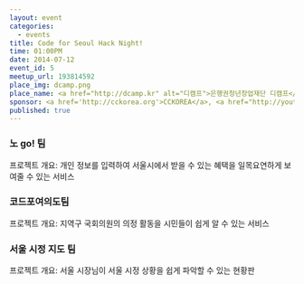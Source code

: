 ```yaml
---
layout: event
categories:
  - events
title: Code for Seoul Hack Night!
time: 01:00PM
date: 2014-07-12
event_id: 5
meetup_url: 193814592
place_img: dcamp.png
place_name: <a href="http://dcamp.kr" alt="디캠프">은행권청년창업재단 디캠프</a> 5층 세미나실C
sponsor: <a href='http://cckorea.org'>CCKOREA</a>, <a href="http://youthhub.kr">청년허브</a>
published: true
---
```




### 노 go! 팀

프로젝트 개요: 개인 정보를 입력하여 서울시에서 받을 수 있는 혜택을 일목요연하게 보여줄 수 있는 서비스

### 코드포여의도팀

프로젝트 개요: 지역구 국회의원의 의정 활동을 시민들이 쉽게 알 수 있는 서비스

### 서울 시정 지도 팀

프로젝트 개요: 서울 시장님이 서울 시정 상황을 쉽게 파악할 수 있는 현황판
